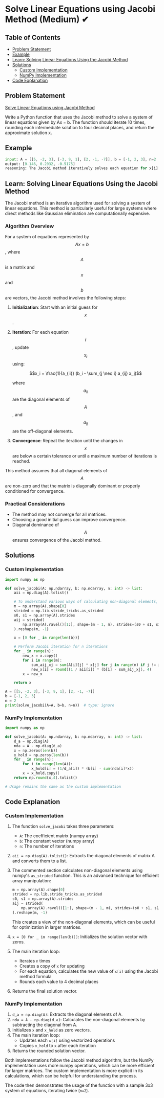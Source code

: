 # Solve Linear Equations using Jacobi Method (Medium) ✔

## Table of Contents

- [Problem Statement](#problem-statement)
- [Example](#example)
- [Learn: Solving Linear Equations Using the Jacobi Method](#learn-solving-linear-equations-using-the-jacobi-method)
- [Solutions](#solutions)
  - [Custom Implementation](#custom-implementation)
  - [NumPy Implementation](#numpy-implementation)
- [Code Explanation](#code-explanation)

## Problem Statement

[Solve Linear Equations using Jacobi Method](https://www.deep-ml.com/problem/Solve%20Linear%20Equations%20using%20Jacobi%20Method)

Write a Python function that uses the Jacobi method to solve a system of linear equations given by Ax = b. The function should iterate 10 times, rounding each intermediate solution to four decimal places, and return the approximate solution x.

## Example

```python
input: A = [[5, -2, 3], [-3, 9, 1], [2, -1, -7]], b = [-1, 2, 3], n=2
output: [0.146, 0.2032, -0.5175]
reasoning: The Jacobi method iteratively solves each equation for x[i] using the formula x[i] = (1/a_ii) * (b[i] - sum(a_ij * x[j] for j != i)), where a_ii is the diagonal element of A and a_ij are the off-diagonal elements.
```

## Learn: Solving Linear Equations Using the Jacobi Method

The Jacobi method is an iterative algorithm used for solving a system of linear equations. This method is particularly useful for large systems where direct methods like Gaussian elimination are computationally expensive.

### Algorithm Overview

For a system of equations represented by $$Ax = b$$, where $$A$$ is a matrix and $$x$$ and $$b$$ are vectors, the Jacobi method involves the following steps:

1. **Initialization**: Start with an initial guess for $$x$$.
2. **Iteration**: For each equation $$i$$, update $$x_i$$ using:

   $$x_i = \frac{1}{a_{ii}} (b_i - \sum_{j \neq i} a_{ij} x_j)$$

   where $$a_{ii}$$ are the diagonal elements of $$A$$, and $$a_{ij}$$ are the off-diagonal elements.

3. **Convergence**: Repeat the iteration until the changes in $$x$$ are below a certain tolerance or until a maximum number of iterations is reached.

This method assumes that all diagonal elements of $$A$$ are non-zero and that the matrix is diagonally dominant or properly conditioned for convergence.

### Practical Considerations

- The method may not converge for all matrices.
- Choosing a good initial guess can improve convergence.
- Diagonal dominance of $$A$$ ensures convergence of the Jacobi method.

## Solutions

### Custom Implementation

```python
import numpy as np

def solve_jacobi(A: np.ndarray, b: np.ndarray, n: int) -> list:
    aii = np.diag(A).tolist()

    # To understand various ways of calculating non-diagonal elements, referred to this -
    m = np.array(A).shape[0]
    strided = np.lib.stride_tricks.as_strided
    s0, s1 = np.array(A).strides
    aij = strided(
        np.array(A).ravel()[1:], shape=(m - 1, m), strides=(s0 + s1, s1)
    ).reshape(m, -1)

    x = [0 for _ in range(len(b))]

    # Perform Jacobi iteration for n iterations
    for _ in range(n):
        new_x = x.copy()
        for i in range(m):
            sum_aij_xj = sum(A[i][j] * x[j] for j in range(m) if j != i)
            new_x[i] = round((1 / aii[i]) * (b[i] - sum_aij_xj), 4)
        x = new_x

    return x

A = [[5, -2, 3], [-3, 9, 1], [2, -1, -7]]
b = [-1, 2, 3]
n = 2
print(solve_jacobi(A=A, b=b, n=n))  # type: ignore
```

### NumPy Implementation

```python
import numpy as np

def solve_jacobi(A: np.ndarray, b: np.ndarray, n: int) -> list:
    d_a = np.diag(A)
    nda = A - np.diag(d_a)
    x = np.zeros(len(b))
    x_hold = np.zeros(len(b))
    for _ in range(n):
        for i in range(len(A)):
            x_hold[i] = (1/d_a[i]) * (b[i] - sum(nda[i]*x))
        x = x_hold.copy()
    return np.round(x,4).tolist()

# Usage remains the same as the custom implementation
```

## Code Explanation

### Custom Implementation

1. The function `solve_jacobi` takes three parameters:
   - `A`: The coefficient matrix (numpy array)
   - `b`: The constant vector (numpy array)
   - `n`: The number of iterations

2. `aii = np.diag(A).tolist()`: Extracts the diagonal elements of matrix A and converts them to a list.

3. The commented section calculates non-diagonal elements using numpy's `as_strided` function. This is an advanced technique for efficient array manipulation:
   ```python
   m = np.array(A).shape[0]
   strided = np.lib.stride_tricks.as_strided
   s0, s1 = np.array(A).strides
   aij = strided(
       np.array(A).ravel()[1:], shape=(m - 1, m), strides=(s0 + s1, s1)
   ).reshape(m, -1)
   ```
   This creates a view of the non-diagonal elements, which can be useful for optimization in larger matrices.

4. `x = [0 for _ in range(len(b))]`: Initializes the solution vector with zeros.

5. The main iteration loop:
   - Iterates `n` times
   - Creates a copy of `x` for updating
   - For each equation, calculates the new value of `x[i]` using the Jacobi method formula
   - Rounds each value to 4 decimal places

6. Returns the final solution vector.

### NumPy Implementation

1. `d_a = np.diag(A)`: Extracts the diagonal elements of A.
2. `nda = A - np.diag(d_a)`: Calculates the non-diagonal elements by subtracting the diagonal from A.
3. Initializes `x` and `x_hold` as zero vectors.
4. The main iteration loop:
   - Updates each `x[i]` using vectorized operations
   - Copies `x_hold` to `x` after each iteration
5. Returns the rounded solution vector.

Both implementations follow the Jacobi method algorithm, but the NumPy implementation uses more numpy operations, which can be more efficient for larger matrices. The custom implementation is more explicit in its calculations, which can be helpful for understanding the process.

The code then demonstrates the usage of the function with a sample 3x3 system of equations, iterating twice (`n=2`).
